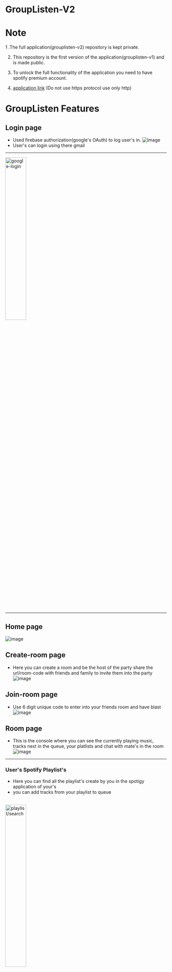# GroupListen-V2

# Note

1 .The full application(grouplisten-v2) repository is kept private.

2. This repository is the first version of the application(grouplisten-v1) and is made public.

3. To unlock the full functionality of the application you need to have spotify premium account.

4. [application link](http://grouplisten-v2.herokuapp.com/) (Do not use https protocol use only http)



# GroupListen Features

## Login page
- Used firebase authorization(google's OAuth) to log user's in.
![image](https://user-images.githubusercontent.com/75239213/193472120-048da497-07f9-4bbd-aec6-0c5bbb1520c2.png)
- User's can login using there gmail
---
<img alt="google-login" src="https://user-images.githubusercontent.com/75239213/193474113-43fda0d0-7b54-4f42-93f2-5d1f7f1de6f0.png" width="36%">

---

## Home page
  ![image](https://user-images.githubusercontent.com/75239213/193472148-ef5930de-dda1-4147-b2c8-1c8758e4d9ed.png)

## Create-room page
- Here you can create a room and be the host of the party share the url/room-code with friends and family to invite them into the party
![image](https://user-images.githubusercontent.com/75239213/193472211-122a85ca-6f46-4e1d-9d8a-4186798790d1.png)

## Join-room page
- Use 6 digit unique code to enter into your friends room and have blast
![image](https://user-images.githubusercontent.com/75239213/193472204-4c46e3f3-6a53-49ce-a003-a9e769a5e014.png)

## Room page
- This is the console where you can see the currently playing music, tracks next in the queue, your platlists and chat with mate's in the room
![image](https://user-images.githubusercontent.com/75239213/193473733-3b880e97-52b8-485a-8c30-41d0e6d62dd1.png)

---

### User's Spotify Playlist's
- Here you can find all the playlist's create by you in the spotigy application of your's
- you can add tracks from your playlist to queue
<br/>
  <img alt="playlist/search" src="https://user-images.githubusercontent.com/75239213/193472372-cbc16703-8eee-466f-9c32-a58c5e7c711a.png" width="36%">

### Room Queue
- here you will find the songs in the queue the track with the most votes will be the next track that's going to play
<br/>
  <img alt="queue" src="https://user-images.githubusercontent.com/75239213/193472389-774947e9-08a6-476b-a4c7-82d37fc5a06d.png" width="36%">

### Chat implemented using Web Socket protocol
- You can interact with your room mate's here
<br/>
  <img alt="messages" src="https://user-images.githubusercontent.com/75239213/193472405-3b996a97-e3d4-4326-99dc-755a76f679f5.png" width="36%">

## Track Search
- you can search for the track and add it to the queue
<img alt='track-search' src='https://user-images.githubusercontent.com/75239213/193475776-1a7de0fe-8b0b-4286-9599-1365d68fe5f0.png' width="36%" />

## Album Search
- search for the album and add it to the queue
<img alt='album-search' src='https://user-images.githubusercontent.com/75239213/193475784-0093792c-23aa-4855-a8aa-b1c318b28a14.png' width="36%"/>

## Room Setting's
- If your the host then you can update the room settings or leave the room
- if your guest you can only leave the room
![image](https://user-images.githubusercontent.com/75239213/193473233-0aeee728-dec6-43be-8bb2-35410ee8251c.png)


# Installation Guid

Download the source code Zip file and and unzip it.

## Pip Installation 
1. Go inside the root directory of the project  where you can find the requirements.txt file
![image](https://user-images.githubusercontent.com/75239213/192565589-0180c8f7-c1b4-4c8d-8680-2083647d7edb.png)

2. copy the path of the root directory
![image](https://user-images.githubusercontent.com/75239213/192565852-a467e99f-ba5a-4d1b-93a5-008f1fb5f2f2.png)

3.Open cmd and cd to root directory
  `cd <path to root directory>` 

4.run `pip install -r requirements.txt`



## Getting Spotify Credentials

1. go to [spotify-dashboard](https://developer.spotify.com/dashboard/login) and login with your spotify account, create one if doesn't exists

2.click on create an app and follow the instruction to create an app in spotify dashboard

3.open the App just create you will find your client ID

4.click on `show client secret` to get the client secret ID

5.go to `spotify\credentials.py` and paste the Client Id and client secret ID

6.click on `Users and Access` and add your spotify account email address

7.That's it your done with spotify

## Setting mysql

1.go to mysql website and follow the installation instruction in official mysql site

2.open mysql terminal and run `create database grouplisten`

3.go `Grouplisten\settings.py`

4.update the fields like password with your mysql server
`
DATABASES = {  
    'default': {  
        'ENGINE': 'django.db.backends.mysql',  
        'NAME': 'grouplisten',  
        'USER': 'root',  
        'PASSWORD': 'your password',  
        'HOST': 'localhost',  
        'PORT': '3306',  
        'OPTIONS': {  
            'init_command': "SET sql_mode='STRICT_TRANS_TABLES'"  
        }  
    }  
}  
`

## Starting the Server

1.assuming you have python Installed in you system
  run `python manage.py runserver 333` !it is important to run the server in portno. 333
  
2.That's it you have started your server at localhost 333

## Opening the web app in the browser

1.In the browser url go to `localhost:333`
![image](https://user-images.githubusercontent.com/75239213/192569675-155c4bfd-4d86-442b-9a75-f237dd205e31.png)
---
2.that's it your in the GroupListen application, enjoy.
![image](https://user-images.githubusercontent.com/75239213/193472120-048da497-07f9-4bbd-aec6-0c5bbb1520c2.png)

